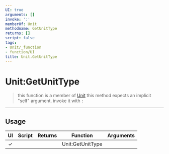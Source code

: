 ```yaml
---
UI: true
arguments: []
invoke: ':'
memberOf: Unit
methodname: GetUnitType
returns: []
script: false
tags:
- Unit/_function
- function/UI
title: Unit.GetUnitType
---
```

# Unit:GetUnitType
> this function is a member of [Unit](civ-6/lua/Unit.md)
> this method expects an implicit "self" argument. invoke it with `:`
-----
## Usage
|  UI | Script | Returns | Function | Arguments |
|:---:|:------:|-------:|:--------:|:---------|
|✓| ||Unit:GetUnitType||

